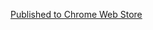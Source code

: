 [Published to Chrome Web Store](https://chrome.google.com/webstore/detail/srl-enhancer/cpdkoigepdhaajigfogifgmgkkocfklk)
